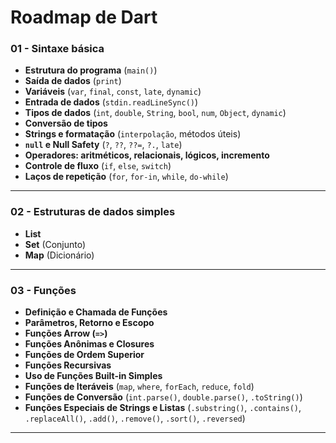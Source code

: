 # **Roadmap de Dart**

### **01 - Sintaxe básica**

* **Estrutura do programa** (`main()`)
* **Saída de dados** (`print`)
* **Variáveis** (`var`, `final`, `const`, `late`, `dynamic`)
* **Entrada de dados** (`stdin.readLineSync()`)
* **Tipos de dados** (`int`, `double`, `String`, `bool`, `num`, `Object`, `dynamic`)
* **Conversão de tipos**
* **Strings e formatação** (`interpolação`, métodos úteis)
* **`null` e Null Safety** (`?`, `??`, `??=`, `?.`, `late`)
* **Operadores: aritméticos, relacionais, lógicos, incremento**
* **Controle de fluxo** (`if`, `else`, `switch`)
* **Laços de repetição** (`for`, `for-in`, `while`, `do-while`)

* * *

### **02 - Estruturas de dados simples**

* **List**
* **Set** (Conjunto)
* **Map** (Dicionário)

* * *

### **03 - Funções**

* **Definição e Chamada de Funções**
* **Parâmetros, Retorno e Escopo**
* **Funções Arrow (`=>`)**
* **Funções Anônimas e Closures**
* **Funções de Ordem Superior**
* **Funções Recursivas**
* **Uso de Funções Built-in Simples**
* **Funções de Iteráveis** (`map`, `where`, `forEach`, `reduce`, `fold`)
* **Funções de Conversão** (`int.parse()`, `double.parse()`, `.toString()`)
* **Funções Especiais de Strings e Listas** (`.substring()`, `.contains()`, `.replaceAll()`, `.add()`, `.remove()`, `.sort()`, `.reversed`)

* * *
